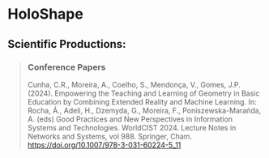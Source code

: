 # HoloShape

## Scientific Productions:
> ### Conference Papers 
> Cunha, C.R., Moreira, A., Coelho, S., Mendonça, V., Gomes, J.P. (2024). Empowering the Teaching and Learning of Geometry in Basic Education by Combining Extended Reality and Machine Learning. In: Rocha, Á., Adeli, H., Dzemyda, G., Moreira, F., Poniszewska-Marańda, A. (eds) Good Practices and New Perspectives in Information Systems and Technologies. WorldCIST 2024. Lecture Notes in Networks and Systems, vol 988. Springer, Cham. https://doi.org/10.1007/978-3-031-60224-5_11
